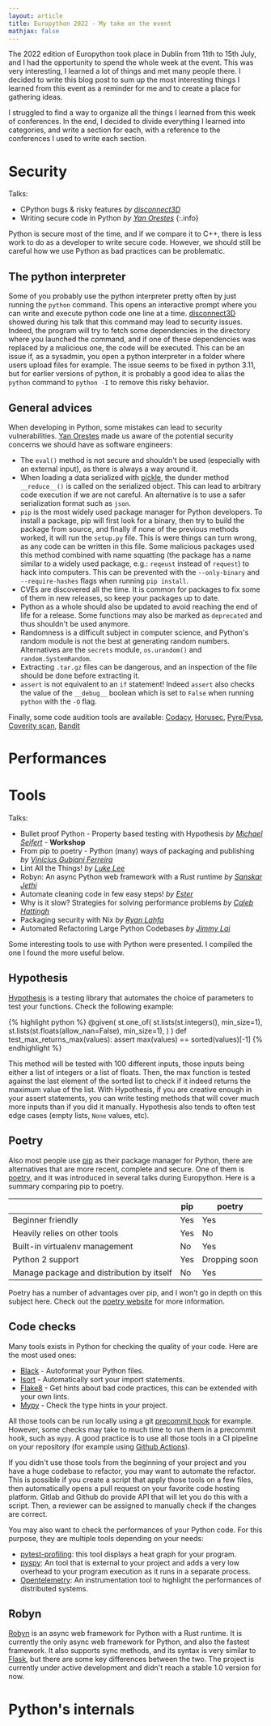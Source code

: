 ```yaml
---
layout: article
title: Europython 2022 - My take on the event
mathjax: false
---
```


The 2022 edition of Europython took place in Dublin from 11th to 15th July, and I had the opportunity to spend the whole week at the event. This was very interesting, I learned a lot of things and met many people there. I decided to write this blog post to sum up the most interesting things I learned from this event as a reminder for me and to create a place for gathering ideas.

<!--more-->

I struggled to find a way to organize all the things I learned from this week of conferences. In the end, I decided to divide everything I learned into categories, and write a section for each, with a reference to the conferences I used to write each section.

# Security

Talks:
- CPython bugs & risky features *by [disconnect3D](https://disconnect3d.pl/about/)*
- Writing secure code in Python *by [Yan Orestes](https://twitter.com/yyyyyyyan_)*
{:.info}

Python is secure most of the time, and if we compare it to C++, there is less work to do as a developer to write secure code. However, we should still be careful how we use Python as bad practices can be problematic.

## The python interpreter

Some of you probably use the python interpreter pretty often by just running the `python` command. This opens an interactive prompt where you can write and execute python code one line at a time. [disconnect3D](https://disconnect3d.pl/about/) showed during his talk that this command may lead to security issues. Indeed, the program will try to fetch some dependencies in the directory where you launched the command, and if one of these dependencies was replaced by a malicious one, the code will be executed. This can be an issue if, as a sysadmin, you open a python interpreter in a folder where users upload files for example. The issue seems to be fixed in python 3.11, but for earlier versions of python, it is probably a good idea to alias the `python` command to `python -I` to remove this risky behavior.

## General advices

When developing in Python, some mistakes can lead to security vulnerabilities. [Yan Orestes](https://twitter.com/yyyyyyyan_) made us aware of the potential security concerns we should have as software engineers:
- The `eval()` method is not secure and shouldn't be used (especially with an external input), as there is always a way around it.
- When loading a data serialized with [pickle](https://docs.python.org/3/library/pickle.html), the dunder method `__reduce__()` is called on the serialized object. This can lead to arbitrary code execution if we are not careful. An alternative is to use a safer serialization format such as `json`.
- `pip` is the most widely used package manager for Python developers. To install a package, pip will first look for a binary, then try to build the package from source, and finally if none of the previous methods worked, it will run the `setup.py` file. This is were things can turn wrong, as any code can be written in this file. Some malicious packages used this method combined with name squatting (the package has a name similar to a widely used package, e.g.: `reqeust` instead of `request`) to hack into computers. This can be prevented with the `--only-binary` and `--require-hashes` flags when running `pip install`.
- CVEs are discovered all the time. It is common for packages to fix some of them in new releases, so keep your packages up to date.
- Python as a whole should also be updated to avoid reaching the end of life for a release. Some functions may also be marked as `deprecated` and thus shouldn't be used anymore.
- Randomness is a difficult subject in computer science, and Python's random module is not the best at generating random numbers. Alternatives are the `secrets` module, `os.urandom()` and `random.SystemRandom`.
- Extracting `.tar.gz` files can be dangerous, and an inspection of the file should be done before extracting it.
- `assert` is not equivalent to an `if` statement! Indeed `assert` also checks the value of the `__debug__` boolean which is set to `False` when running `python` with the `-O` flag.

Finally, some code audition tools are available: [Codacy](https://www.codacy.com/), [Horusec](https://horusec.io/site/), [Pyre/Pysa](https://pyre-check.org/), [Coverity scan](https://scan.coverity.com/), [Bandit](https://github.com/PyCQA/bandit)

# Performances

# Tools

Talks:
- Bullet proof Python - Property based testing with Hypothesis *by [Michael Seifert](https://www.seifertm.de/)* - **Workshop**
- From pip to poetry - Python (many) ways of packaging and publishing *by [Vinícius Gubiani Ferreira](https://www.youtube.com/user/vinigfer742)*
- Lint All the Things! *by [Luke Lee](http://www.lukelee.me/)*
- Robyn: An async Python web framework with a Rust runtime  *by [Sanskar Jethi](https://twitter.com/sansyrox)*
- Automate cleaning code in few easy steps! *by [Ester](https://twitter.com/esterbeltrami)*
- Why is it slow? Strategies for solving performance problems *by [Caleb Hattingh](https://tekmoji.com)*
- Packaging security with Nix *by [Ryan Lahfa](https://ryan.lahfa.xyz/about-me.html)*
- Automated Refactoring Large Python Codebases *by [Jimmy Lai](https://github.com/jimmylai)*

Some interesting tools to use with Python were presented. I compiled the one I found the more useful below.

## Hypothesis

[Hypothesis](https://github.com/HypothesisWorks/hypothesis) is a testing library that automates the choice of parameters to test your functions. Check the following example:

{% highlight python %}
@given(
    st.one_of(
        st.lists(st.integers(), min_size=1),
        st.lists(st.floats(allow_nan=False), min_size=1),
    )
)
def test_max_returns_max(values):
    assert max(values) == sorted(values)[-1]
{% endhighlight %}

This method will be tested with 100 different inputs, those inputs being either a list of integers or a list of floats. Then, the max function is tested against the last element of the sorted list to check if it indeed returns the maximum value of the list. With Hypothesis, if you are creative enough in your assert statements, you can write testing methods that will cover much more inputs than if you did it manually. Hypothesis also tends to often test edge cases (empty lists, `None` values, etc).

## Poetry

Also most people use [pip](https://pip.pypa.io/en/stable/) as their package manager for Python, there are alternatives that are more recent, complete and secure. One of them is [poetry](https://python-poetry.org/), and it was introduced in several talks during Europython. Here is a summary comparing pip to poetry.

|                                           | pip | poetry        |
| ----------------------------------------- | --- | ------------- |
| Beginner friendly                         | Yes | Yes           |
| Heavily relies on other tools             | Yes | No            |
| Built-in virtualenv management            | No  | Yes           |
| Python 2 support                          | Yes | Dropping soon |
| Manage package and distribution by itself | No  | Yes           |

Poetry has a number of advantages over pip, and I won't go in depth on this subject here. Check out the [poetry website](https://python-poetry.org/) for more information.

## Code checks

Many tools exists in Python for checking the quality of your code. Here are the most used ones:
- [Black](https://github.com/psf/black) - Autoformat your Python files.
- [Isort](https://pycqa.github.io/isort/) - Automatically sort your import statements.
- [Flake8](https://flake8.pycqa.org/en/latest/) - Get hints about bad code practices, this can be extended with your own lints.
- [Mypy](http://mypy-lang.org/) - Check the type hints in your project.

All those tools can be run locally using a git [precommit hook](https://pre-commit.com/) for example. However, some checks may take to much time to run them in a precommit hook, such as `mypy`. A good practice is to use all those tools in a CI pipeline on your repository (for example using [Github Actions](https://github.com/features/actions)).

If you didn't use those tools from the beginning of your project and you have a huge codebase to refactor, you may want to automate the refactor. This is possible if you create a script that apply those tools on a few files, then automatically opens a pull request on your favorite code hosting platform. Gitlab and Github do provide API that will let you do this with a script. Then, a reviewer can be assigned to manually check if the changes are correct.

You may also want to check the performances of your Python code. For this purpose, they are multiple tools depending on your needs:
- [pytest-profiling](https://pypi.org/project/pytest-profiling/): this tool displays a heat graph for your program.
- [pyspy](https://github.com/benfred/py-spy): An tool that is external to your project and adds a very low overhead to your program execution as it runs in a separate process.
- [Opentelemetry](https://opentelemetry.io/): An instrumentation tool to highlight the performances of distributed systems.

## Robyn

[Robyn](https://github.com/sansyrox/robyn) is an async web framework for Python with a Rust runtime. It is currently the only async web framework for Python, and also the fastest framework. It also supports sync methods, and its syntax is very similar to [Flask](https://flask.palletsprojects.com/en/2.1.x/), but there are some key differences between the two. The project is currently under active development and didn't reach a stable 1.0 version for now.

# Python's internals


<!--
Monday:
- Bullet proof Python - Property based testing with Hypothesis -> Tools
- Build a production ready GraphQL API using Python -> ?

Tuesday:
- Python objects under the hood -> Python's internals
- Norvig's lispy: beautiful and illuminating Python code -> ?

Wednesday:
- Python's role in unlocking the secrets of the Universe with the James Webb Space Telescope -> ?
- Making Python better one error message at a time -> Python's internals
- From pip to poetry - Python (many) ways of packaging and publishing -> Tools
- CPython bugs & risky features -> Security
- Raise better errors with Exception Groups -> Python's internals
- Protocols - Static duck typing for decoupled code -> Python's internals
- HPy: a better C API for Python -> Tools
- When to refactor your code into generators and how -> Python's internals

Thursday:
- Killer Robots Considered Harmful -> ?
- Writing Faster Python 3 -> Python's internals
- How we are making Python 3.11 faster -> Python's internals
- Online voting system used for primary elections for the French Presidential, must be secure right ? -> ?
- Self-explaining APIs -> ?
- Lint All the Things! -> Tools
- Robyn: An async Python web framework with a Rust runtime -> Tools
- Automate cleaning code in few easy steps! -> Tools

Friday:
- Multithreaded Python without the GIL -> Python's internals
- Writing secure code in Python -> Security
- Why is it slow? Strategies for solving performance problems -> Tools
- Clean Architectures in Python -> Python's internals
- Packaging security with Nix -> Tools
- Automated Refactoring Large Python Codebases -> Tools
- Demystifying Python's Internals: Diving into CPython by implementing a pipe operator -> Python's internals

-->